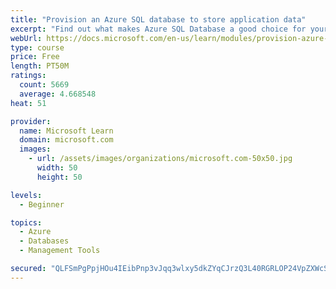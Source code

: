 ```yaml
---
title: "Provision an Azure SQL database to store application data"
excerpt: "Find out what makes Azure SQL Database a good choice for your relational database, how to create the database from the portal and connect with Azure Cloud Shell."
webUrl: https://docs.microsoft.com/en-us/learn/modules/provision-azure-sql-db/
type: course
price: Free
length: PT50M
ratings:
  count: 5669
  average: 4.668548
heat: 51

provider:
  name: Microsoft Learn
  domain: microsoft.com
  images:
    - url: /assets/images/organizations/microsoft.com-50x50.jpg
      width: 50
      height: 50

levels:
  - Beginner

topics:
  - Azure
  - Databases
  - Management Tools

secured: "QLFSmPgPpjHOu4IEibPnp3vJqq3wlxy5dkZYqCJrzQ3L40RGRLOP24VpZXWcSz/vT45l8RXQcpvczVbwqdoOG+5R/lP5xQaD1ldR79FX1OKKkrCSThbJmnIMEVo/4PRMxQ5jTZQYN1uVfpCHEIAVgvLoAj3aL+HTbAIykZNj1R+bN6bLQkGxKrJBIUnUI6chDGD4z+OHIlr3RDayXk2S/Fm5w+vKot7lZ7uvn1qi9gP+a6HFMQ0tymnWv2vmsSZeM1wfH5BkLCpFmYKu8Kzw77ruTaOdbFX54HbPdvNNrFhxnE4vxTvHmk6NCVvOUuqkNhrjgBFbxWHFOHenRoRdIlMrgCEz0ep/YbnQmJVU4EKzyFg04mqWrK8ABJMngArc9oaQmPxiT0qppfx+XOScPJZipPgTP+l/v34wl2WJp0c=;e+Q93qufOaVxJGTYeEoJQQ=="
---
```


